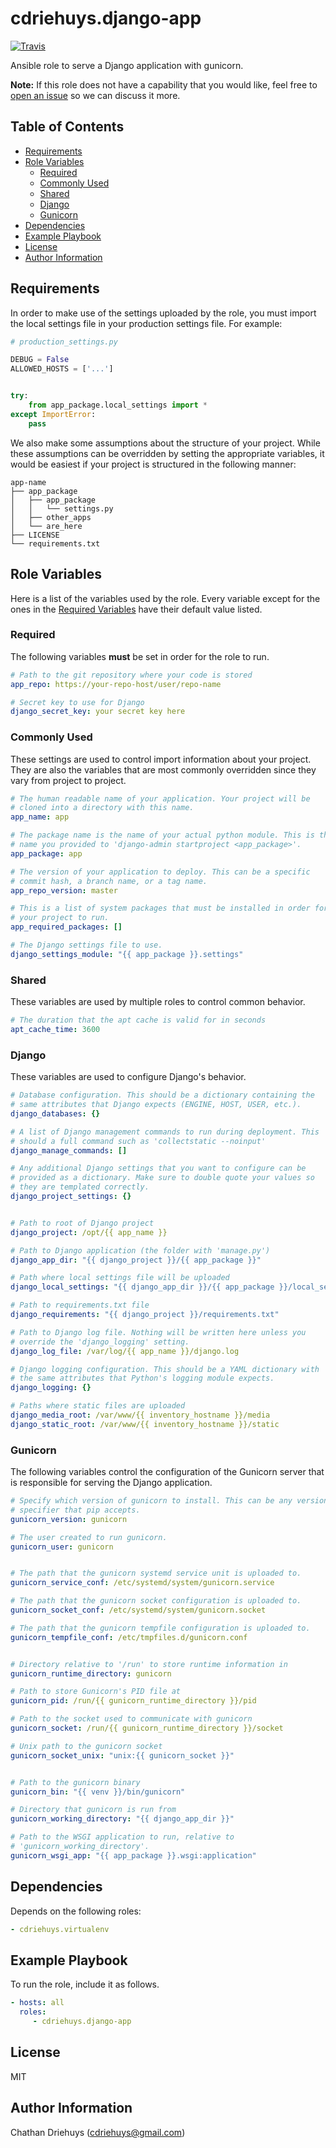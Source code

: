 # cdriehuys.django-app

[![Travis](https://img.shields.io/travis/cdriehuys/ansible-role-django-app.svg)](https://travis-ci.org/cdriehuys/ansible-role-django-app)

Ansible role to serve a Django application with gunicorn.


**Note:** If this role does not have a capability that you would like, feel free to [open an issue](https://github.com/cdriehuys/ansible-role-django-app/issues/new) so we can discuss it more.


## Table of Contents

* [Requirements](#requirements)
* [Role Variables](#role-variables)
    * [Required](#required)
    * [Commonly Used](#commonly-used)
    * [Shared](#shared)
    * [Django](#django)
    * [Gunicorn](#gunicorn)
* [Dependencies](#dependencies)
* [Example Playbook](#example-playbook)
* [License](#license)
* [Author Information](#author-information)


## Requirements

In order to make use of the settings uploaded by the role, you must import the local settings file in your production settings file. For example:

```python
# production_settings.py

DEBUG = False
ALLOWED_HOSTS = ['...']


try:
    from app_package.local_settings import *
except ImportError:
    pass
```

We also make some assumptions about the structure of your project. While these assumptions can be overridden by setting the appropriate variables, it would be easiest if your project is structured in the following manner:

```
app-name
├── app_package
│   ├── app_package
│   │   └── settings.py
│   ├── other_apps
│   └── are_here
├── LICENSE
└── requirements.txt
```


## Role Variables

Here is a list of the variables used by the role. Every variable except for the ones in the [Required Variables](#required) have their default value listed.

### Required

The following variables **must** be set in order for the role to run.

```YAML
# Path to the git repository where your code is stored
app_repo: https://your-repo-host/user/repo-name

# Secret key to use for Django
django_secret_key: your secret key here
```

### Commonly Used

These settings are used to control import information about your project. They are also the variables that are most commonly overridden since they vary from project to project.

```YAML
# The human readable name of your application. Your project will be
# cloned into a directory with this name.
app_name: app

# The package name is the name of your actual python module. This is the
# name you provided to 'django-admin startproject <app_package>'.
app_package: app

# The version of your application to deploy. This can be a specific
# commit hash, a branch name, or a tag name.
app_repo_version: master

# This is a list of system packages that must be installed in order for
# your project to run.
app_required_packages: []

# The Django settings file to use.
django_settings_module: "{{ app_package }}.settings"
```

### Shared

These variables are used by multiple roles to control common behavior.

```YAML
# The duration that the apt cache is valid for in seconds
apt_cache_time: 3600
```

### Django

These variables are used to configure Django's behavior.

```YAML
# Database configuration. This should be a dictionary containing the
# same attributes that Django expects (ENGINE, HOST, USER, etc.).
django_databases: {}

# A list of Django management commands to run during deployment. This
# should a full command such as 'collectstatic --noinput'
django_manage_commands: []

# Any additional Django settings that you want to configure can be
# provided as a dictionary. Make sure to double quote your values so
# they are templated correctly.
django_project_settings: {}


# Path to root of Django project
django_project: /opt/{{ app_name }}

# Path to Django application (the folder with 'manage.py')
django_app_dir: "{{ django_project }}/{{ app_package }}"

# Path where local settings file will be uploaded
django_local_settings: "{{ django_app_dir }}/{{ app_package }}/local_settings.py"

# Path to requirements.txt file
django_requirements: "{{ django_project }}/requirements.txt"

# Path to Django log file. Nothing will be written here unless you
# override the 'django_logging' setting.
django_log_file: /var/log/{{ app_name }}/django.log

# Django logging configuration. This should be a YAML dictionary with
# the same attributes that Python's logging module expects.
django_logging: {}

# Paths where static files are uploaded
django_media_root: /var/www/{{ inventory_hostname }}/media
django_static_root: /var/www/{{ inventory_hostname }}/static
```

### Gunicorn

The following variables control the configuration of the Gunicorn server that is responsible for serving the Django application.

```YAML
# Specify which version of gunicorn to install. This can be any version
# specifier that pip accepts.
gunicorn_version: gunicorn

# The user created to run gunicorn.
gunicorn_user: gunicorn


# The path that the gunicorn systemd service unit is uploaded to.
gunicorn_service_conf: /etc/systemd/system/gunicorn.service

# The path that the gunicorn socket configuration is uploaded to.
gunicorn_socket_conf: /etc/systemd/system/gunicorn.socket

# The path that the gunicorn tempfile configuration is uploaded to.
gunicorn_tempfile_conf: /etc/tmpfiles.d/gunicorn.conf


# Directory relative to '/run' to store runtime information in
gunicorn_runtime_directory: gunicorn

# Path to store Gunicorn's PID file at
gunicorn_pid: /run/{{ gunicorn_runtime_directory }}/pid

# Path to the socket used to communicate with gunicorn
gunicorn_socket: /run/{{ gunicorn_runtime_directory }}/socket

# Unix path to the gunicorn socket
gunicorn_socket_unix: "unix:{{ gunicorn_socket }}"


# Path to the gunicorn binary
gunicorn_bin: "{{ venv }}/bin/gunicorn"

# Directory that gunicorn is run from
gunicorn_working_directory: "{{ django_app_dir }}"

# Path to the WSGI application to run, relative to
# 'gunicorn_working_directory'.
gunicorn_wsgi_app: "{{ app_package }}.wsgi:application"
```


## Dependencies

Depends on the following roles:

```YAML
- cdriehuys.virtualenv
```


## Example Playbook

To run the role, include it as follows.

```YAML
- hosts: all
  roles:
     - cdriehuys.django-app
```


## License

MIT


## Author Information

Chathan Driehuys (cdriehuys@gmail.com)
